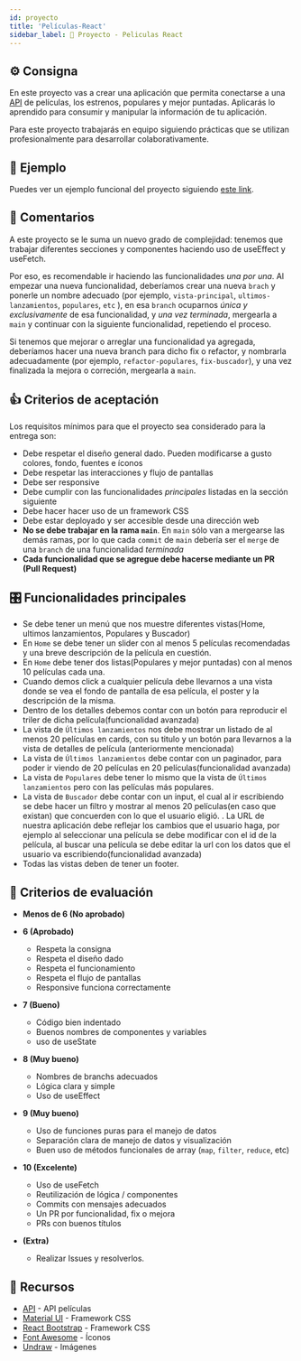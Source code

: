 ```yaml
---
id: proyecto
title: 'Películas-React'
sidebar_label: 🎥 Proyecto - Peliculas React
---
```


## ⚙️ Consigna

En este proyecto vas a crear una aplicación que permita conectarse a una [API](https://developers.themoviedb.org/3/getting-started/introduction) de películas, los estrenos, populares y mejor puntadas. Aplicarás lo aprendido para consumir y manipular la información de tu aplicación.

Para este proyecto trabajarás en equipo siguiendo prácticas que se utilizan profesionalmente para desarrollar colaborativamente.

## 👀 Ejemplo

Puedes ver un ejemplo funcional del proyecto siguiendo [este link](https://app-movie-jonhks.herokuapp.com/).

## 💬 Comentarios

A este proyecto se le suma un nuevo grado de complejidad: tenemos que trabajar diferentes secciones y componentes haciendo uso de useEffect y useFetch.

Por eso, es recomendable ir haciendo las funcionalidades _una por una_. Al empezar una nueva funcionalidad, deberíamos crear una nueva `brach` y ponerle un nombre adecuado (por ejemplo, `vista-principal`, `ultimos-lanzamientos`, `populares`, `etc` ), en esa `branch` ocuparnos _única y exclusivamente_ de esa funcionalidad, y _una vez terminada_, mergearla a `main` y continuar con la siguiente funcionalidad, repetiendo el proceso.

Si tenemos que mejorar o arreglar una funcionalidad ya agregada, deberíamos hacer una nueva branch para dicho fix o refactor, y nombrarla adecuadamente (por ejemplo, `refactor-populares`, `fix-buscador`), y una vez finalizada la mejora o correción, mergearla a `main`.


## 👍 Criterios de aceptación

Los requisitos mínimos para que el proyecto sea considerado para la entrega son:

- Debe respetar el diseño general dado. Pueden modificarse a gusto colores, fondo, fuentes e íconos
- Debe respetar las interacciones y flujo de pantallas
- Debe ser responsive
- Debe cumplir con las funcionalidades _principales_ listadas en la sección siguiente
- Debe hacer hacer uso de un framework CSS 
- Debe estar deployado y ser accesible desde una dirección web
- **No se debe trabajar en la rama `main`**. En `main` sólo van a mergearse las demás ramas, por lo que cada `commit` de `main` debería ser el `merge` de una `branch` de una funcionalidad _terminada_
- **Cada funcionalidad que se agregue debe hacerse mediante un PR (Pull Request)**

## 🎛 Funcionalidades principales

- Se debe tener un menú que nos muestre diferentes vistas(Home, ultimos lanzamientos, Populares y Buscador)
- En `Home` se debe tener un slider con al menos 5 películas recomendadas y una breve descripción de la película en cuestión. 
- En `Home` debe tener dos listas(Populares y mejor puntadas) con al menos 10 películas cada una.
- Cuando demos click a cualquier película debe llevarnos a una vista donde se vea el fondo de pantalla de esa película, el poster y la descripción de la misma.
- Dentro de los detalles debemos contar con un botón para reproducir el triler de dicha película(funcionalidad avanzada)
- La vista de `Últimos lanzamientos` nos debe mostrar un listado de al menos 20 películas en cards, con su titulo y un botón para llevarnos a la vista de detalles de película (anteriormente mencionada)
- La vista de `Últimos lanzamientos` debe contar con un paginador, para poder ir viendo de 20 películas en 20 películas(funcionalidad avanzada)
- La vista de `Populares` debe tener lo mismo que la vista de `Últimos lanzamientos` pero con las películas más populares. 
- La vista de `Buscador` debe contar con un input, el cual al ir escribiendo se debe hacer un filtro y mostrar al menos 20 películas(en caso que existan) que concuerden con lo que el usuario eligió. 
. La URL de nuestra aplicación debe reflejar los cambios que el usuario haga, por ejemplo al seleccionar una película se debe modificar con el id de la película, al buscar una película se debe editar la url con los datos que el usuario va escribiendo(funcionalidad avanzada)
- Todas las vistas deben de tener un footer. 



## 📝 Criterios de evaluación

- **Menos de 6 (No aprobado)**
- **6 (Aprobado)**
  - Respeta la consigna
  - Respeta el diseño dado
  - Respeta el funcionamiento
  - Respeta el flujo de pantallas
  - Responsive funciona correctamente
- **7 (Bueno)**
  - Código bien indentado
  - Buenos nombres de componentes y variables
  - uso de useState
- **8 (Muy bueno)**
  - Nombres de branchs adecuados
  - Lógica clara y simple
  - Uso de useEffect
- **9 (Muy bueno)**
  - Uso de funciones puras para el manejo de datos
  - Separación clara de manejo de datos y visualización
  - Buen uso de métodos funcionales de array (`map`, `filter`, `reduce`, etc)
- **10 (Excelente)**
  - Uso de useFetch
  - Reutilización de lógica / componentes
  - Commits con mensajes adecuados
  - Un PR por funcionalidad, fix o mejora
  - PRs con buenos títulos

- **(Extra)**
  - Realizar Issues y resolverlos.

## 🧰 Recursos

- [API](https://developers.themoviedb.org/3/getting-started/introduction) - API películas 
- [Material UI](https://material-ui.com/) - Framework CSS
- [React Bootstrap](https://react-bootstrap.github.io/) - Framework CSS
- [Font Awesome](https://fontawesome.com/icons) - Íconos
- [Undraw](https://undraw.co/) - Imágenes
